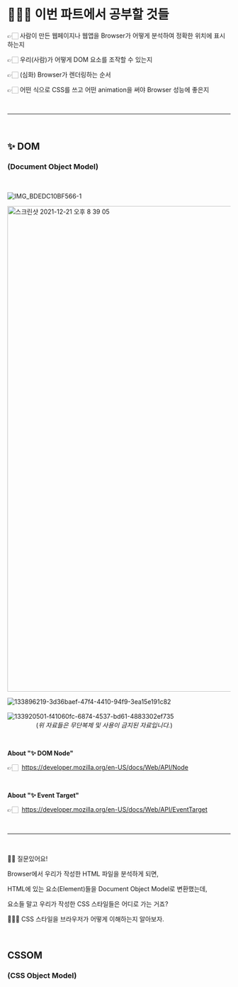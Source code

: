 # 👩🏻‍🏫 이번 파트에서 공부할 것들

👉🏻 사람이 만든 웹페이지나 웹앱을 Browser가 어떻게 분석하여 정확한 위치에 표시하는지

👉🏻 우리(사람)가 어떻게 DOM 요소를 조작할 수 있는지

👉🏻 (심화) Browser가 렌더링하는 순서

👉🏻 어떤 식으로 CSS를 쓰고 어떤 animation을 써야 Browser 성능에 좋은지

&nbsp;

---

&nbsp;

## ✨ DOM

### (Document Object Model)

&nbsp;

![IMG_BDEDC10BF566-1](https://user-images.githubusercontent.com/78816754/146926678-7633258d-ecbc-42f1-94c5-92f649ef6958.jpeg)

<img width="1095" alt="스크린샷 2021-12-21 오후 8 39 05" src="https://user-images.githubusercontent.com/78816754/146926703-d31e3def-6128-4ce0-b88f-9deab585f172.png">

![133896219-3d36baef-47f4-4410-94f9-3ea15e191c82](https://user-images.githubusercontent.com/78816754/146927485-6413d7eb-700e-411c-be31-24af26cef385.jpeg)

![133920501-f41060fc-6874-4537-bd61-4883302ef735](https://user-images.githubusercontent.com/78816754/146927503-ac7eabb8-5f2a-436c-841e-fab4bc807974.jpeg)
ㅤㅤㅤㅤㅤㅤㅤㅤㅤㅤㅤㅤㅤㅤ(_위 자료들은 무단복제 및 사용이 금지된 자료입니다._)

&nbsp;

**About "✨ DOM Node"**

👉🏻&nbsp; https://developer.mozilla.org/en-US/docs/Web/API/Node

&nbsp;

**About "✨ Event Target"**

👉🏻&nbsp; https://developer.mozilla.org/en-US/docs/Web/API/EventTarget

&nbsp;

---

&nbsp;

🙋🏻 질문있어요!

Browser에서 우리가 작성한 HTML 파일을 분석하게 되면,

HTML에 있는 요소(Element)들을 Document Object Model로 변환했는데,

요소들 말고 우리가 작성한 CSS 스타일들은 어디로 가는 거죠?

👩🏻‍🏫 CSS 스타일을 브라우저가 어떻게 이해하는지 알아보자.

&nbsp;

## CSSOM

### (CSS Object Model)

&nbsp;
